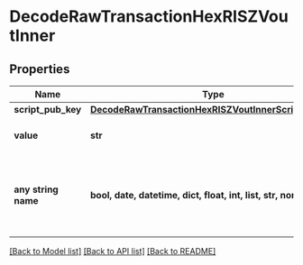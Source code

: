 # DecodeRawTransactionHexRISZVoutInner


## Properties
Name | Type | Description | Notes
------------ | ------------- | ------------- | -------------
**script_pub_key** | [**DecodeRawTransactionHexRISZVoutInnerScriptPubKey**](DecodeRawTransactionHexRISZVoutInnerScriptPubKey.md) |  | 
**value** | **str** | Defines the specific amount. | [optional] 
**any string name** | **bool, date, datetime, dict, float, int, list, str, none_type** | any string name can be used but the value must be the correct type | [optional]

[[Back to Model list]](../README.md#documentation-for-models) [[Back to API list]](../README.md#documentation-for-api-endpoints) [[Back to README]](../README.md)


